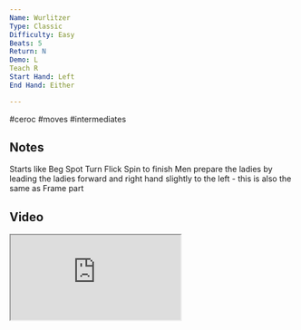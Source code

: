 ```yaml
---
Name: Wurlitzer
Type: Classic
Difficulty: Easy
Beats: 5
Return: N
Demo: L
Teach R
Start Hand: Left
End Hand: Either

---
```

#ceroc #moves #intermediates
## Notes
Starts like Beg Spot Turn
Flick Spin to finish
Men prepare the ladies by leading the ladies forward and right hand slightly to the left - this is also the same as Frame part

## Video
<iframe src="https://www.network.ceroc.com/Teachers/DanceMoves/CurrentLibrary/Video/16Wurlitzer.mp4" />

## Top Tips

#### Style
Frame for follows - keep tension (arms) in the step away

#### Shape & Feel


#### Safety
Don’t be  brick wall

#### Timing
Spinning

### Men

### Ladies

## Safety & Technique
### Men

### Ladies

## Style & Flow


### Men

### Ladies


